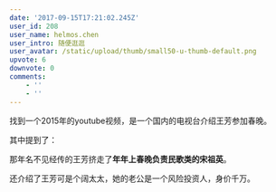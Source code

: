 ```yaml
---
date: '2017-09-15T17:21:02.245Z'
user_id: 208
user_name: helmos.chen
user_intro: 随便逛逛
user_avatar: /static/upload/thumb/small50-u-thumb-default.png
upvote: 6
downvote: 0
comments:
    - ''
    - ''
---
```


找到一个2015年的youtube视频，是一个国内的电视台介绍王芳参加春晚。

  

其中提到了：

那年名不见经传的王芳挤走了**年年上春晚负责民歌类的宋祖英**。

还介绍了王芳可是个阔太太，她的老公是一个风险投资人，身价千万。

  

<iframe src="//web.archive.org:443/web/20170920190947if_/https://www.youtube.com/embed/k-TSwztCq8M" frameborder="0" width="600" class="note-video-clip" height="340"></iframe>
